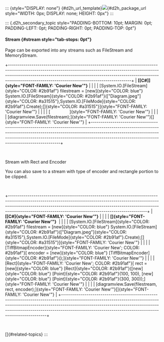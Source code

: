 ::: {style="DISPLAY: none"}
[](ms-xhelp:///?Id=d2h_url_template){#d2h_url_template}![](!package_url!){#d2h_package_url style="WIDTH: 0px; DISPLAY: none; HEIGHT: 0px"}
:::

::: {.d2h_secondary_topic style="PADDING-BOTTOM: 10pt; MARGIN: 0pt; PADDING-LEFT: 0pt; PADDING-RIGHT: 0pt; PADDING-TOP: 0pt"}
#### Stream {#stream style="tab-stops: 0pt"}

Page can be exported into any streams such as FileStream and MemoryStream.

+--------------------------------------------------------------------------------------------------------------------------------------------------------------------------------------------------------------------------------------------------------------------------------------------------------+
| **[\[C#\]]{style="FONT-FAMILY: 'Courier New'"}**                                                                                                                                                                                                                                                       |
|                                                                                                                                                                                                                                                                                                        |
| [System.IO.[FileStream]{style="COLOR: #2b91af"} filestream = [new]{style="COLOR: blue"} System.IO.[FileStream]{style="COLOR: #2b91af"}([\"Diagram.jpeg\"]{style="COLOR: #a31515"},System.IO.[FileMode]{style="COLOR: #2b91af"}.Create);[]{style="COLOR: #a31515"}]{style="FONT-FAMILY: 'Courier New'"} |
|                                                                                                                                                                                                                                                                                                        |
| [                ]{style="FONT-FAMILY: 'Courier New'"}                                                                                                                                                                                                                                                 |
|                                                                                                                                                                                                                                                                                                        |
| [diagramview.Save(filestream);]{style="FONT-FAMILY: 'Courier New'"}[]{style="FONT-FAMILY: 'Courier New'"}                                                                                                                                                                                              |
+--------------------------------------------------------------------------------------------------------------------------------------------------------------------------------------------------------------------------------------------------------------------------------------------------------+

 

Stream with Rect and Encoder

You can also save to a stream with type of encoder and rectangle portion to be clipped.

 

+----------------------------------------------------------------------------------------------------------------------------------------------------------------------------------------------------------------------------------------------------------------------------------------------------------------+
| **[\[C#]{style="FONT-FAMILY: 'Courier New'"}**                                                                                                                                                                                                                                                                 |
|                                                                                                                                                                                                                                                                                                                |
| **[]{style="FONT-FAMILY: 'Courier New'"}**                                                                                                                                                                                                                                                                     |
|                                                                                                                                                                                                                                                                                                                |
| [System.IO.[FileStream]{style="COLOR: #2b91af"} filestream = [new]{style="COLOR: blue"} System.IO.[FileStream]{style="COLOR: #2b91af"}([\"Diagram.jpeg\"]{style="COLOR: #a31515"},System.IO.[FileMode]{style="COLOR: #2b91af"}.Create);[]{style="COLOR: #a31515"}]{style="FONT-FAMILY: 'Courier New'"}         |
|                                                                                                                                                                                                                                                                                                                |
| [TiffBitmapEncoder]{style="FONT-FAMILY: 'Courier New'; COLOR: #2b91af"}[ encoder = [new]{style="COLOR: blue"} [TiffBitmapEncoder]{style="COLOR: #2b91af"}();]{style="FONT-FAMILY: 'Courier New'"}                                                                                                              |
|                                                                                                                                                                                                                                                                                                                |
| [Rect]{style="FONT-FAMILY: 'Courier New'; COLOR: #2b91af"}[ rect = [new]{style="COLOR: blue"} [Rect]{style="COLOR: #2b91af"}([new]{style="COLOR: blue"} [Point]{style="COLOR: #2b91af"}(100, 100), [new]{style="COLOR: blue"} [Point]{style="COLOR: #2b91af"}(300, 300));]{style="FONT-FAMILY: 'Courier New'"} |
|                                                                                                                                                                                                                                                                                                                |
| [diagramview.Save(filestream, rect, encoder);]{style="FONT-FAMILY: 'Courier New'"}[]{style="FONT-FAMILY: 'Courier New'"}                                                                                                                                                                                       |
+----------------------------------------------------------------------------------------------------------------------------------------------------------------------------------------------------------------------------------------------------------------------------------------------------------------+

 

[]{#related-topics}
:::
